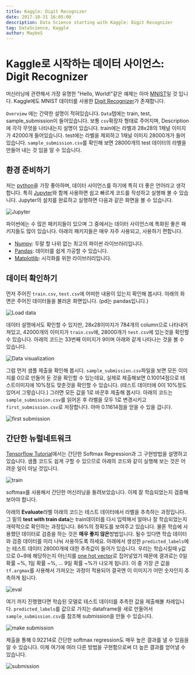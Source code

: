```yaml
---
title: Kaggle: Digit Recognizer
date: 2017-10-31 16:05:00
description: Data Science starting with Kaggle: Digit Recognizer
tag: DataScience, Kaggle
author: MaybeS
---
```


# Kaggle로 시작하는 데이터 사이언스: Digit Recognizer

머신러닝에 관련해서 가장 유명한 "Hello, World!"같은 예제는 아마 [MNIST](https://en.wikipedia.org/wiki/MNIST_database)일 것 입니다. Kaggle에도 MNIST 데이터를 사용한 [Digit Recognizer](https://www.kaggle.com/c/digit-recognizer)가 존재합니다.



`Overview` 에는 간략한 설명이 적혀있습니다. `Data`탭에는  train, test, sample_submission이 들어있습니다. 보통 `csv`확장자 형태로 주어지며, Description에 각각 무엇을 나타내는지 설명이 있습니다. train에는 라벨과 28x28의 1채널 이미지가 42000개 들어있습니다. test에는 라벨을 제외하고 1채널 이미지 28000개가 들어있습니다. `sample_submission.csv`를 확인해 보면 28000개의 test 데이터의 라벨을 만들어 내는 것 임을 알 수 있습니다.



## 환경 준비하기

저는 [python](https://www.python.org/)을 가장 좋아하며, 데이터 사이언스를 하기에 특히 더 좋은 언어라고 생각합니다. 특히 [Jupyter](http://jupyter.org/)와 함께 사용하면 쉽고 빠르게 코드를 작성하고 실행해 볼 수 있습니다. Jupyter의 설치를 완료하고 실행하면 다음과 같은 화면을 볼 수 있습니다.

![Jupyter](https://drive.google.com/uc?id=0BwQhFb-IfuTFMnZISmF0TGp1VkE)



파이썬에는 수 많은 패키지들이 있으며 그 중에서는 데이터 사이언스에 특화된 좋은 패키지들도 많이 있습니다. 아래의 패키지들은 매우 자주 사용되고, 사용하기 편합니다.

- [Numpy](http://www.numpy.org/): 두말 할 나위 없는 최고의 파이썬 라이브러리입니다.
- [Pandas](http://pandas.pydata.org/): 데이터를 쉽게 가공할 수 있습니다.
- [Matplotlib](https://matplotlib.org/): 시각화를 위한 라이브러리입니다.




## 데이터 확인하기

먼저 주어진 `train.csv`, `test.csv`에 어떠한 내용이 있는지 확인해 봅시다. 아래의 화면은 주어진 데이터들을 불러온 화면입니다. (pd는 pandas입니다.)

![Load data](https://drive.google.com/uc?id=0BwQhFb-IfuTFNW5ONnI2V0FIU2s)

데이터 설명에서도 확인할 수 있지만, 28x28이미지가 784개의 column으로 나타내어져있고, 42000개의 이미지가 `train.csv`에, 28000개가 `test.csv`에 있는것을 확인할 수 있습니다. 아래의 코드는 33번째 이미지가 9이며 아래와 같게 나타나는 것을 볼 수 있습니다.

![Data visualization](https://drive.google.com/uc?id=0BwQhFb-IfuTFOEcxUHg0TXBJX2s)

그럼 먼저 샘플 제출을 확인해 봅시다. `sample_submission.csv`파일을 보면 모든 이미지를 0으로 만들어 둔 것을 확인할 수 있는데요, 실제로 제출해보면 0.10014점으로 테스트이미지에 10%정도 맞춘것을 확인할 수 있습니다. (테스트 데이터에 0이 10%정도 있어서 그렇습니다.) 그러면 모든 값을 1로 바꾼후 제출해 봅시다. 아래의 코드는 `sample_submission.csv`를 읽어온 후 라벨을 모두 1로 변경시키고 `first_submission.csv`로 저장합니다. 아마 0.11614점을 얻을 수 있을 겁니다.

![first submission](https://drive.google.com/uc?id=0BwQhFb-IfuTFUTVsZVNxcWRZLW8)



## 간단한 뉴럴네트워크

[Tensorflow Tutorial](https://www.tensorflow.org/get_started/mnist/beginners)에서는 간단한 Softmax Regression과 그 구현방법을 설명하고 있습니다. 샘플 코드도 쉽게 구할 수 있으므로 아래의 코드와 같이 실행해 보는 것은 어려운 일이 아닐 것입니다.

![train](https://drive.google.com/uc?id=0BwQhFb-IfuTFaWdSMnZQY0FmWnc)

softmax를 사용해서 간단한 머신러닝을 돌려보았습니다. 이제 잘 학습되었는지 검증해 보아야 합니다.



아래의 **Evaluate**라벨 아래의 코드는 테스트 데이터에서 라벨을 추측하는 과정입니다. 그 밑의 **test with train data**는 train데이터를 다시 입력해서 얼마나 잘 학습되었는지 개략적으로 확인하는 과정입니다. 86%의 정확도를 보여주고 있습니다. 물론 학습에 사용했던 데이터로 검증을 하는 것은 **매우 좋지 않은**방법입니다. 될수 있다면 학습 데이터와 검증 데이터를 미리 나눠 사용하도록 하세요. 아래에서 생성한 `predicted_labels`에는 테스트 데이터 28000개에 대한 추측값이 들어가 있습니다. 우리는 학습시킬때 y값으로 0~9에 해당하는지 아닌지를 [one hot vector](https://en.wikipedia.org/wiki/One-hot)로 집어넣었기 때문에 결과로는 0일 확률 ~%, 1일 확률 ~%, ... 9일 확률 ~%가 나오게 됩니다. 이 중 가장 큰 값을 `tf.argmax`를 사용해서 가져오는 과정이 적용되어 결국엔 이 이미지가 어떤 숫자인지 추측하게 됩니다.

![eval](https://drive.google.com/uc?id=0BwQhFb-IfuTFelFINDYwTW1vZms)

여기 까지 진행했다면 학습된 모델로 테스트 데이터를 추측한 값을 제출해볼 차례입니다. `predicted_labels`를 값으로 가지는 dataframe을 새로 만들어서 `sample_submission.csv`를 참조해 submission을 만들 수 있습니다.

![make submission](https://drive.google.com/uc?id=0BwQhFb-IfuTFRENJc1ZOMXhJX2M)

제출을 통해 0.92214로 간단한 softmax regression도 매우 높은 결과를 낼 수 있음을 알 수 있습니다. 이제 여기에 여러 다른 방법을 구현함으로써 더  높은 결과를 얻어낼 수 있습니다.

![submission](https://drive.google.com/uc?id=0BwQhFb-IfuTFUlZzcEVVT2dyV0k)